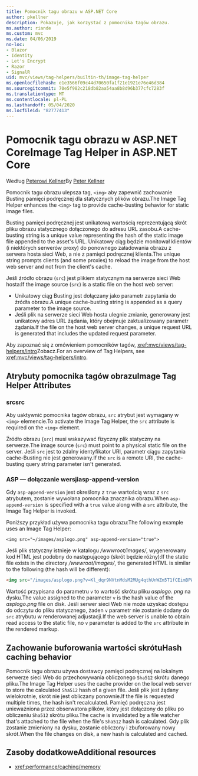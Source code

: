 ```yaml
---
title: Pomocnik tagu obrazu w ASP.NET Core
author: pkellner
description: Pokazuje, jak korzystać z pomocnika tagów obrazu.
ms.author: riande
ms.custom: mvc
ms.date: 04/06/2019
no-loc:
- Blazor
- Identity
- Let's Encrypt
- Razor
- SignalR
uid: mvc/views/tag-helpers/builtin-th/image-tag-helper
ms.openlocfilehash: e1e3566f09c44d70650fa1f21e1921e76e46d384
ms.sourcegitcommit: 70e5f982c218db82aa54aa8b8d96b377cfc7283f
ms.translationtype: MT
ms.contentlocale: pl-PL
ms.lasthandoff: 05/04/2020
ms.locfileid: "82777413"
---
```

# <a name="image-tag-helper-in-aspnet-core"></a><span data-ttu-id="5ab5f-103">Pomocnik tagu obrazu w ASP.NET Core</span><span class="sxs-lookup"><span data-stu-id="5ab5f-103">Image Tag Helper in ASP.NET Core</span></span>

<span data-ttu-id="5ab5f-104">Według [Peterowi Kellner](https://peterkellner.net)</span><span class="sxs-lookup"><span data-stu-id="5ab5f-104">By [Peter Kellner](https://peterkellner.net)</span></span>

<span data-ttu-id="5ab5f-105">Pomocnik tagu obrazu ulepsza tag, `<img>` aby zapewnić zachowanie Busting pamięci podręcznej dla statycznych plików obrazu.</span><span class="sxs-lookup"><span data-stu-id="5ab5f-105">The Image Tag Helper enhances the `<img>` tag to provide cache-busting behavior for static image files.</span></span>

<span data-ttu-id="5ab5f-106">Busting pamięci podręcznej jest unikatową wartością reprezentującą skrót pliku obrazu statycznego dołączonego do adresu URL zasobu.</span><span class="sxs-lookup"><span data-stu-id="5ab5f-106">A cache-busting string is a unique value representing the hash of the static image file appended to the asset's URL.</span></span> <span data-ttu-id="5ab5f-107">Unikatowy ciąg będzie monitował klientów (i niektórych serwerów proxy) do ponownego załadowania obrazu z serwera hosta sieci Web, a nie z pamięci podręcznej klienta.</span><span class="sxs-lookup"><span data-stu-id="5ab5f-107">The unique string prompts clients (and some proxies) to reload the image from the host web server and not from the client's cache.</span></span>

<span data-ttu-id="5ab5f-108">Jeśli źródło obrazu (`src`) jest plikiem statycznym na serwerze sieci Web hosta:</span><span class="sxs-lookup"><span data-stu-id="5ab5f-108">If the image source (`src`) is a static file on the host web server:</span></span>

* <span data-ttu-id="5ab5f-109">Unikatowy ciąg Busting jest dołączany jako parametr zapytania do źródła obrazu.</span><span class="sxs-lookup"><span data-stu-id="5ab5f-109">A unique cache-busting string is appended as a query parameter to the image source.</span></span>
* <span data-ttu-id="5ab5f-110">Jeśli plik na serwerze sieci Web hosta ulegnie zmianie, generowany jest unikatowy adres URL żądania, który obejmuje zaktualizowany parametr żądania.</span><span class="sxs-lookup"><span data-stu-id="5ab5f-110">If the file on the host web server changes, a unique request URL is generated that includes the updated request parameter.</span></span>

<span data-ttu-id="5ab5f-111">Aby zapoznać się z omówieniem pomocników tagów, <xref:mvc/views/tag-helpers/intro>Zobacz.</span><span class="sxs-lookup"><span data-stu-id="5ab5f-111">For an overview of Tag Helpers, see <xref:mvc/views/tag-helpers/intro>.</span></span>

## <a name="image-tag-helper-attributes"></a><span data-ttu-id="5ab5f-112">Atrybuty pomocnika tagów obrazu</span><span class="sxs-lookup"><span data-stu-id="5ab5f-112">Image Tag Helper Attributes</span></span>

### <a name="src"></a><span data-ttu-id="5ab5f-113">src</span><span class="sxs-lookup"><span data-stu-id="5ab5f-113">src</span></span>

<span data-ttu-id="5ab5f-114">Aby uaktywnić pomocnika tagów obrazu, `src` atrybut jest wymagany w `<img>` elemencie.</span><span class="sxs-lookup"><span data-stu-id="5ab5f-114">To activate the Image Tag Helper, the `src` attribute is required on the `<img>` element.</span></span>

<span data-ttu-id="5ab5f-115">Źródło obrazu (`src`) musi wskazywać fizyczny plik statyczny na serwerze.</span><span class="sxs-lookup"><span data-stu-id="5ab5f-115">The image source (`src`) must point to a physical static file on the server.</span></span> <span data-ttu-id="5ab5f-116">Jeśli `src` jest to zdalny identyfikator URI, parametr ciągu zapytania cache-Busting nie jest generowany.</span><span class="sxs-lookup"><span data-stu-id="5ab5f-116">If the `src` is a remote URI, the cache-busting query string parameter isn't generated.</span></span>

### <a name="asp-append-version"></a><span data-ttu-id="5ab5f-117">ASP — dołączanie wersji</span><span class="sxs-lookup"><span data-stu-id="5ab5f-117">asp-append-version</span></span>

<span data-ttu-id="5ab5f-118">Gdy `asp-append-version` jest określony z `true` wartością wraz z `src` atrybutem, zostanie wywołana pomocnika znacznika obrazu.</span><span class="sxs-lookup"><span data-stu-id="5ab5f-118">When `asp-append-version` is specified with a `true` value along with a `src` attribute, the Image Tag Helper is invoked.</span></span>

<span data-ttu-id="5ab5f-119">Poniższy przykład używa pomocnika tagu obrazu:</span><span class="sxs-lookup"><span data-stu-id="5ab5f-119">The following example uses an Image Tag Helper:</span></span>

```cshtml
<img src="~/images/asplogo.png" asp-append-version="true">
```

<span data-ttu-id="5ab5f-120">Jeśli plik statyczny istnieje w katalogu */wwwroot/images/*, wygenerowany kod HTML jest podobny do następującego (skrót będzie różny):</span><span class="sxs-lookup"><span data-stu-id="5ab5f-120">If the static file exists in the directory */wwwroot/images/*, the generated HTML is similar to the following (the hash will be different):</span></span>

```html
<img src="/images/asplogo.png?v=Kl_dqr9NVtnMdsM2MUg4qthUnWZm5T1fCEimBPWDNgM">
```

<span data-ttu-id="5ab5f-121">Wartość przypisana do parametru `v` to wartość skrótu pliku *asplogo. png* na dysku.</span><span class="sxs-lookup"><span data-stu-id="5ab5f-121">The value assigned to the parameter `v` is the hash value of the *asplogo.png* file on disk.</span></span> <span data-ttu-id="5ab5f-122">Jeśli serwer sieci Web nie może uzyskać dostępu do odczytu do pliku statycznego, żaden `v` parametr nie zostanie dodany do `src` atrybutu w renderowanej adjustacji.</span><span class="sxs-lookup"><span data-stu-id="5ab5f-122">If the web server is unable to obtain read access to the static file, no `v` parameter is added to the `src` attribute in the rendered markup.</span></span>

## <a name="hash-caching-behavior"></a><span data-ttu-id="5ab5f-123">Zachowanie buforowania wartości skrótu</span><span class="sxs-lookup"><span data-stu-id="5ab5f-123">Hash caching behavior</span></span>

<span data-ttu-id="5ab5f-124">Pomocnik tagu obrazu używa dostawcy pamięci podręcznej na lokalnym serwerze sieci Web do przechowywania obliczonego `Sha512` skrótu danego pliku.</span><span class="sxs-lookup"><span data-stu-id="5ab5f-124">The Image Tag Helper uses the cache provider on the local web server to store the calculated `Sha512` hash of a given file.</span></span> <span data-ttu-id="5ab5f-125">Jeśli plik jest żądany wielokrotnie, skrót nie jest obliczany ponownie.</span><span class="sxs-lookup"><span data-stu-id="5ab5f-125">If the file is requested multiple times, the hash isn't recalculated.</span></span> <span data-ttu-id="5ab5f-126">Pamięć podręczna jest unieważniona przez obserwatora plików, który jest dołączony do pliku po obliczeniu `Sha512` skrótu pliku.</span><span class="sxs-lookup"><span data-stu-id="5ab5f-126">The cache is invalidated by a file watcher that's attached to the file when the file's `Sha512` hash is calculated.</span></span> <span data-ttu-id="5ab5f-127">Gdy plik zostanie zmieniony na dysku, zostanie obliczony i zbuforowany nowy skrót.</span><span class="sxs-lookup"><span data-stu-id="5ab5f-127">When the file changes on disk, a new hash is calculated and cached.</span></span>

## <a name="additional-resources"></a><span data-ttu-id="5ab5f-128">Zasoby dodatkowe</span><span class="sxs-lookup"><span data-stu-id="5ab5f-128">Additional resources</span></span>

* <xref:performance/caching/memory>
